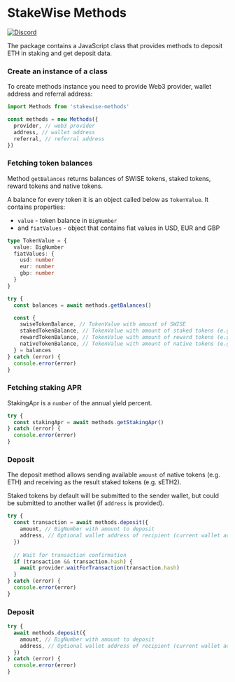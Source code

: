 # StakeWise Methods

[![Discord](https://user-images.githubusercontent.com/7288322/34471967-1df7808a-efbb-11e7-9088-ed0b04151291.png)](https://discord.gg/2BSdr2g)

The package contains a JavaScript class that provides
methods to deposit ETH in staking and get deposit data.

### Create an instance of a class
To create methods instance you need to provide Web3 provider,
wallet address and referral address:

```js
import Methods from 'stakewise-methods'

const methods = new Methods({
  provider, // web3 provider
  address, // wallet address
  referral, // referral address
})
```

### Fetching token balances
Method `getBalances` returns balances of SWISE tokens, staked
tokens, reward tokens and native tokens.

A balance for every token it is an object called below as
`TokenValue`. It contains properties: 
- `value` - token balance in `BigNumber`
- and `fiatValues` - object that contains fiat values in USD,
EUR and GBP

```typescript
type TokenValue = {
  value: BigNumber
  fiatValues: {
    usd: number
    eur: number
    gbp: number
  }
}
```
```js
try {
  const balances = await methods.getBalances()

  const {
    swiseTokenBalance, // TokenValue with amount of SWISE 
    stakedTokenBalance, // TokenValue with amount of staked tokens (e.g. sETH2)
    rewardTokenBalance, // TokenValue with amount of reward tokens (e.g. rETH2)
    nativeTokenBalance, // TokenValue with amount of native tokens (e.g. ETH)
  } = balances
} catch (error) {
  console.error(error)
}
```

### Fetching staking APR
StakingApr is a `number` of the annual yield percent.
```js
try {
  const stakingApr = await methods.getStakingApr()
} catch (error) {
  console.error(error)
}
```

### Deposit
The deposit method allows sending available `amount` of
native tokens (e.g. ETH) and receiving as the result
staked tokens (e.g. sETH2).

Staked tokens by default will be submitted to the
sender wallet, but could be submitted to another
wallet (if `address` is provided).

```js
try {
  const transaction = await methods.deposit({
    amount, // BigNumber with amount to deposit
    address, // Optional wallet address of recipient (current wallet address by default)
  })
  
  // Wait for transaction confirmation
  if (transaction && transaction.hash) {
    await provider.waitForTransaction(transaction.hash)
  }
} catch (error) {
  console.error(error)
}
```

### Deposit
```js
try {
  await methods.deposit({
    amount, // BigNumber with amount to deposit
    address, // Optional wallet address of recipient (current wallet address by default)
  })
} catch (error) {
  console.error(error)
}
```
